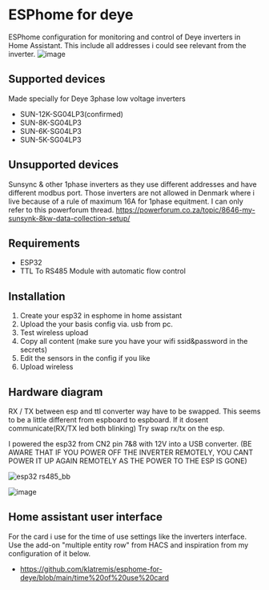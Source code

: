 # ESPhome for deye
ESPhome configuration for monitoring and control of Deye inverters in Home Assistant.
This include all addresses i could see relevant from the inverter.
![image](https://user-images.githubusercontent.com/22115157/211201343-1d54cada-4b2c-40b0-88c4-faf31e17fead.png)

## Supported devices
Made specially for Deye 3phase low voltage inverters
* SUN-12K-SG04LP3(confirmed)
* SUN-8K-SG04LP3
* SUN-6K-SG04LP3
* SUN-5K-SG04LP3

## Unsupported devices
Sunsync & other 1phase inverters as they use different addresses and have different modbus port. Those inverters are not allowed in Denmark where i live because of a rule of maximum 16A for 1phase equitment.
I can only refer to this powerforum thread. https://powerforum.co.za/topic/8646-my-sunsynk-8kw-data-collection-setup/

## Requirements
* ESP32
* TTL To RS485 Module with automatic flow control

## Installation
1. Create your esp32 in esphome in home assistant
2. Upload the your basis config via. usb from pc.
3. Test wireless upload
4. Copy all content (make sure you have your wifi ssid&password in the secrets)
5. Edit the sensors in the config if you like
6. Upload wireless

## Hardware diagram
RX / TX between esp and ttl converter way have to be swapped. This seems to be a little different from espboard to espboard.
If it dosent communicate(RX/TX led both blinking) Try swap rx/tx on the esp.

I powered the esp32 from CN2 pin 7&8 with 12V into a USB converter.
(BE AWARE THAT IF YOU POWER OFF THE INVERTER REMOTELY, YOU CANT POWER IT UP AGAIN REMOTELY AS THE POWER TO THE ESP IS GONE)

![esp32 rs485_bb](https://user-images.githubusercontent.com/22115157/211201233-f5fe9189-e6b3-4ee1-9baa-48068f078127.jpg)

![image](https://github.com/luckylinux/esphome-for-deye/assets/7126291/615df540-39a8-4c8b-96da-6476480698f5)

## Home assistant user interface
For the card i use for the time of use settings like the inverters interface. Use the add-on "multiple entity row" from HACS and inspiration from my configuration of it below.
* https://github.com/klatremis/esphome-for-deye/blob/main/time%20of%20use%20card


